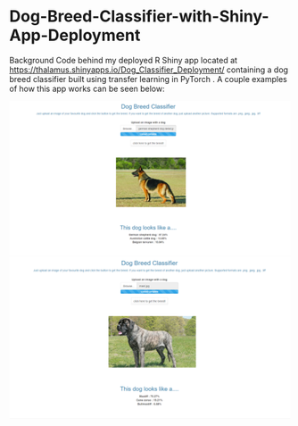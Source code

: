 # Dog-Breed-Classifier-with-Shiny-App-Deployment
Background Code behind my deployed R Shiny app located at https://thalamus.shinyapps.io/Dog_Classifier_Deployment/
containing a dog breed classifier built using transfer learning in PyTorch . A couple examples of how this app works can be seen below:

![German Sheppard](Dog_Breed_Class_ex_gs.png)
![Mastiff](Dog_Breed_Class_ex_m.png)

